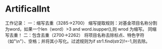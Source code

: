 # ArtificalInt

工作记录：
一：缩写去重（3285->2700）
    缩写提取规则：对基金项目名称分割为word，如果一个len（word）>3 and word.isupper(),则 wrod 为缩写。
    同缩写去重！
二：包含去重（2700->2262）
    将项目名称去除标点、特色字符（如"\n"）、空格；并将其小写化。过滤规则为if str1.find(str2)!=-1,则去除。
